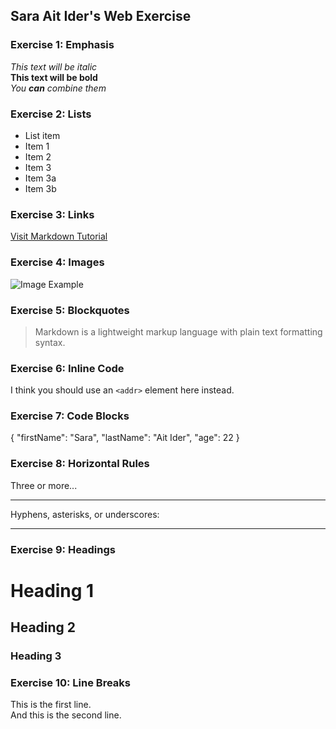 ﻿## Sara Ait Ider's Web Exercise

### Exercise 1: Emphasis
*This text will be italic*  
**This text will be bold**  
*You **can** combine them*

### Exercise 2: Lists

 - List item
 - Item 1
 - Item 2
 - Item 3
 - Item 3a
 - Item 3b

### Exercise 3: Links
[Visit Markdown Tutorial](https://www.markdowntutorial.com)

### Exercise 4: Images
![Image Example](https://www.markdowntutorial.com/kitten.jpg)

### Exercise 5: Blockquotes
> Markdown is a lightweight markup language with plain text formatting syntax.

### Exercise 6: Inline Code
I think you should use an `<addr>` element here instead.

### Exercise 7: Code Blocks
{ "firstName": "Sara", "lastName": "Ait Ider", "age": 22 }

### Exercise 8: Horizontal Rules
Three or more...

---

Hyphens, asterisks, or underscores:

***

### Exercise 9: Headings
# Heading 1
## Heading 2
### Heading 3

### Exercise 10: Line Breaks
This is the first line.  
And this is the second line.

